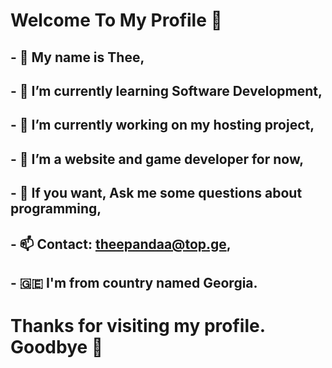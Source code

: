 # Welcome To My Profile 👋

## - 🔭 My name is Thee,
## - 🌱 I’m currently learning Software Development,
## - 👯 I’m currently working on my hosting project,
## - 🤔 I’m a website and game developer for now,
## - 💬 If you want, Ask me some questions about programming,
## - 📫 Contact: theepandaa@top.ge,
## - 🇬🇪 I'm from country named Georgia.

# Thanks for visiting my profile. Goodbye 👋
